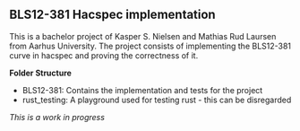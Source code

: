 ## BLS12-381 Hacspec implementation
This is a bachelor project of Kasper S. Nielsen and Mathias Rud Laursen from Aarhus University.
The project consists of implementing the BLS12-381 curve in hacspec and proving the correctness of it.

**Folder Structure**
 - BLS12-381: Contains the implementation and tests for the project
 - rust_testing: A playground used for testing rust - this can be disregarded


_This is a work in progress_